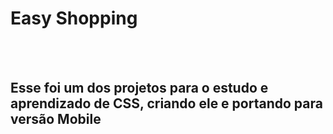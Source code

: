 <h1>Easy Shopping</h1>
<br>
<br>
<h2>Esse foi um dos projetos para o estudo e aprendizado de CSS, criando ele e portando para versão Mobile<h2>
